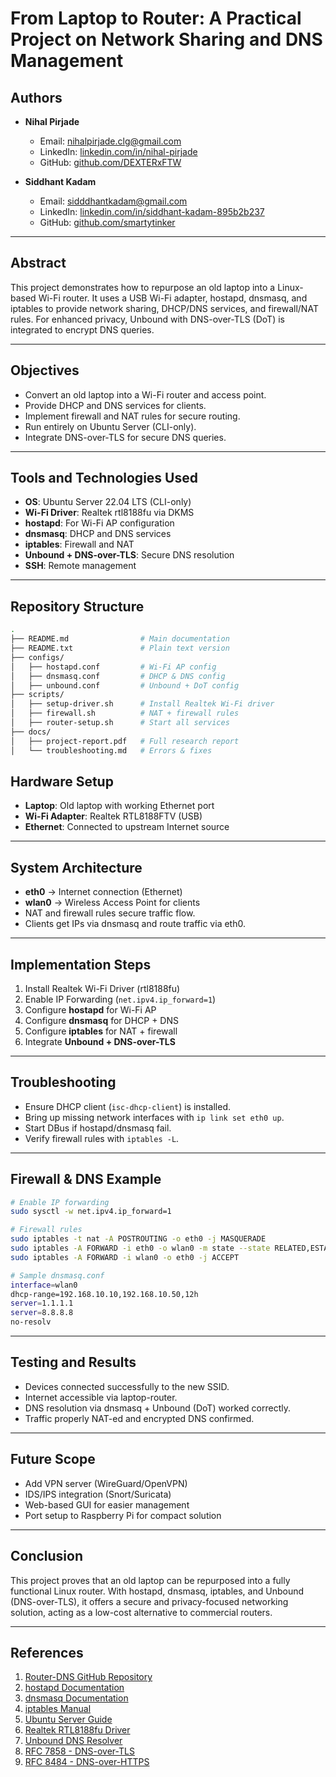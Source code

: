 # From Laptop to Router: A Practical Project on Network Sharing and DNS Management

## Authors
- **Nihal Pirjade**
  - Email: nihalpirjade.clg@gmail.com
  - LinkedIn: [linkedin.com/in/nihal-pirjade](https://www.linkedin.com/in/nihal-pirjade)
  - GitHub: [github.com/DEXTERxFTW](https://github.com/DEXTERxFTW)

- **Siddhant Kadam**
  - Email: sidddhantkadam@gmail.com
  - LinkedIn: [linkedin.com/in/siddhant-kadam-895b2b237](https://www.linkedin.com/in/siddhant-kadam-895b2b237)
  - GitHub: [github.com/smartytinker](https://github.com/smartytinker)

---

##  Abstract
This project demonstrates how to repurpose an old laptop into a Linux-based Wi-Fi router. 
It uses a USB Wi-Fi adapter, hostapd, dnsmasq, and iptables to provide network sharing, 
DHCP/DNS services, and firewall/NAT rules. For enhanced privacy, Unbound with DNS-over-TLS (DoT) 
is integrated to encrypt DNS queries. 

---

##  Objectives
- Convert an old laptop into a Wi-Fi router and access point.
- Provide DHCP and DNS services for clients.
- Implement firewall and NAT rules for secure routing.
- Run entirely on Ubuntu Server (CLI-only).
- Integrate DNS-over-TLS for secure DNS queries.

---

##  Tools and Technologies Used
- **OS**: Ubuntu Server 22.04 LTS (CLI-only)
- **Wi-Fi Driver**: Realtek rtl8188fu via DKMS
- **hostapd**: For Wi-Fi AP configuration
- **dnsmasq**: DHCP and DNS services
- **iptables**: Firewall and NAT
- **Unbound + DNS-over-TLS**: Secure DNS resolution
- **SSH**: Remote management

---
##  Repository Structure
```bash
.
├── README.md                # Main documentation
├── README.txt               # Plain text version
├── configs/
│   ├── hostapd.conf         # Wi-Fi AP config
│   ├── dnsmasq.conf         # DHCP & DNS config
│   ├── unbound.conf         # Unbound + DoT config
├── scripts/
│   ├── setup-driver.sh      # Install Realtek Wi-Fi driver
│   ├── firewall.sh          # NAT + firewall rules
│   ├── router-setup.sh      # Start all services
├── docs/
│   ├── project-report.pdf   # Full research report
│   └── troubleshooting.md   # Errors & fixes
```

##  Hardware Setup
- **Laptop**: Old laptop with working Ethernet port
- **Wi-Fi Adapter**: Realtek RTL8188FTV (USB)
- **Ethernet**: Connected to upstream Internet source

---

##  System Architecture
- **eth0** → Internet connection (Ethernet)
- **wlan0** → Wireless Access Point for clients
- NAT and firewall rules secure traffic flow.
- Clients get IPs via dnsmasq and route traffic via eth0.

---

##  Implementation Steps
1. Install Realtek Wi-Fi Driver (rtl8188fu)
2. Enable IP Forwarding (`net.ipv4.ip_forward=1`)
3. Configure **hostapd** for Wi-Fi AP
4. Configure **dnsmasq** for DHCP + DNS
5. Configure **iptables** for NAT + firewall
6. Integrate **Unbound + DNS-over-TLS**

---

##  Troubleshooting
- Ensure DHCP client (`isc-dhcp-client`) is installed.
- Bring up missing network interfaces with `ip link set eth0 up`.
- Start DBus if hostapd/dnsmasq fail.
- Verify firewall rules with `iptables -L`.

---

##  Firewall & DNS Example
```bash
# Enable IP forwarding
sudo sysctl -w net.ipv4.ip_forward=1

# Firewall rules
sudo iptables -t nat -A POSTROUTING -o eth0 -j MASQUERADE
sudo iptables -A FORWARD -i eth0 -o wlan0 -m state --state RELATED,ESTABLISHED -j ACCEPT
sudo iptables -A FORWARD -i wlan0 -o eth0 -j ACCEPT

# Sample dnsmasq.conf
interface=wlan0
dhcp-range=192.168.10.10,192.168.10.50,12h
server=1.1.1.1
server=8.8.8.8
no-resolv
```

---

##  Testing and Results
- Devices connected successfully to the new SSID.
- Internet accessible via laptop-router.
- DNS resolution via dnsmasq + Unbound (DoT) worked correctly.
- Traffic properly NAT-ed and encrypted DNS confirmed.

---

##  Future Scope
- Add VPN server (WireGuard/OpenVPN)
- IDS/IPS integration (Snort/Suricata)
- Web-based GUI for easier management
- Port setup to Raspberry Pi for compact solution

---

##  Conclusion
This project proves that an old laptop can be repurposed into a fully functional Linux router. 
With hostapd, dnsmasq, iptables, and Unbound (DNS-over-TLS), it offers a secure and privacy-focused 
networking solution, acting as a low-cost alternative to commercial routers.

---

##  References
1. [Router-DNS GitHub Repository](https://github.com/siddhantkadam/router-dns)
2. [hostapd Documentation](https://w1.fi/hostapd/)
3. [dnsmasq Documentation](http://www.thekelleys.org.uk/dnsmasq/doc.html)
4. [iptables Manual](https://ipset.netfilter.org/iptables.man.html)
5. [Ubuntu Server Guide](https://ubuntu.com/server/docs)
6. [Realtek RTL8188fu Driver](https://github.com/kelebek333/rtl8188fu)
7. [Unbound DNS Resolver](https://nlnetlabs.nl/documentation/unbound/)
8. [RFC 7858 - DNS-over-TLS](https://datatracker.ietf.org/doc/html/rfc7858)
9. [RFC 8484 - DNS-over-HTTPS](https://datatracker.ietf.org/doc/html/rfc8484)
